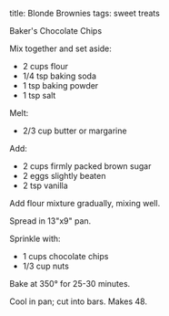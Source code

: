 title: Blonde Brownies
tags: sweet treats

Baker's Chocolate Chips

Mix together and set aside: 

* 2 cups flour
* 1/4 tsp baking soda
* 1 tsp baking powder
* 1 tsp salt

Melt:

* 2/3 cup butter or margarine

Add:

* 2 cups firmly packed brown sugar
* 2 eggs slightly beaten
* 2 tsp vanilla

Add flour mixture gradually, mixing well.

Spread in 13"x9" pan.

Sprinkle with:

* 1 cups chocolate chips
* 1/3 cup nuts

Bake at 350° for 25-30 minutes.

Cool in pan; cut into bars.  Makes 48.
